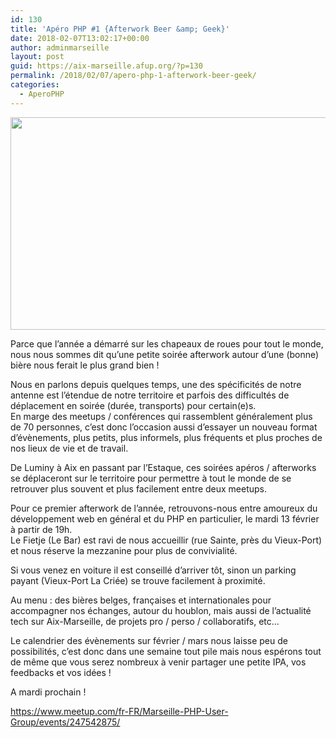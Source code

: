 ```yaml
---
id: 130
title: 'Apéro PHP #1 {Afterwork Beer &amp; Geek}'
date: 2018-02-07T13:02:17+00:00
author: adminmarseille
layout: post
guid: https://aix-marseille.afup.org/?p=130
permalink: /2018/02/07/apero-php-1-afterwork-beer-geek/
categories:
  - AperoPHP
---
```

[<img class="aligncenter size-large wp-image-132" src="https://aix-marseille.afup.org/files/2018/02/visuel_apero-1024x597.jpg" alt="" width="584" height="340" srcset="https://aix-marseille.afup.org/files/2018/02/visuel_apero-1024x597.jpg 1024w, https://aix-marseille.afup.org/files/2018/02/visuel_apero-300x175.jpg 300w, https://aix-marseille.afup.org/files/2018/02/visuel_apero-768x448.jpg 768w, https://aix-marseille.afup.org/files/2018/02/visuel_apero-500x292.jpg 500w, https://aix-marseille.afup.org/files/2018/02/visuel_apero.jpg 1200w" sizes="(max-width: 584px) 100vw, 584px" />](https://aix-marseille.afup.org/files/2018/02/visuel_apero.jpg)

Parce que l&rsquo;année a démarré sur les chapeaux de roues pour tout le monde, nous nous sommes dit qu&rsquo;une petite soirée afterwork autour d&rsquo;une (bonne) bière nous ferait le plus grand bien !

Nous en parlons depuis quelques temps, une des spécificités de notre antenne est l&rsquo;étendue de notre territoire et parfois des difficultés de déplacement en soirée (durée, transports) pour certain(e)s.  
En marge des meetups / conférences qui rassemblent généralement plus de 70 personnes, c&rsquo;est donc l&rsquo;occasion aussi d&rsquo;essayer un nouveau format d&rsquo;évènements, plus petits, plus informels, plus fréquents et plus proches de nos lieux de vie et de travail.

De Luminy à Aix en passant par l&rsquo;Estaque, ces soirées apéros / afterworks se déplaceront sur le territoire pour permettre à tout le monde de se retrouver plus souvent et plus facilement entre deux meetups.

Pour ce premier afterwork de l&rsquo;année, retrouvons-nous entre amoureux du développement web en général et du PHP en particulier, le mardi 13 février à partir de 19h.  
Le Fietje (Le Bar) est ravi de nous accueillir (rue Sainte, près du Vieux-Port) et nous réserve la mezzanine pour plus de convivialité.

Si vous venez en voiture il est conseillé d&rsquo;arriver tôt, sinon un parking payant (Vieux-Port La Criée) se trouve facilement à proximité.

Au menu : des bières belges, françaises et internationales pour accompagner nos échanges, autour du houblon, mais aussi de l&rsquo;actualité tech sur Aix-Marseille, de projets pro / perso / collaboratifs, etc&#8230;

Le calendrier des évènements sur février / mars nous laisse peu de possibilités, c&rsquo;est donc dans une semaine tout pile mais nous espérons tout de même que vous serez nombreux à venir partager une petite IPA, vos feedbacks et vos idées !

A mardi prochain !

<a href="https://www.meetup.com/fr-FR/Marseille-PHP-User-Group/events/247542875/" target="_blank" rel="noopener noreferrer">https://www.meetup.com/fr-FR/Marseille-PHP-User-Group/events/247542875/</a>

&nbsp;